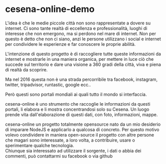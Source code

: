 # cesena-online-demo

L'idea è che le medie piccole città non sono rappresentate a dovere su internet.
Ci sono tante realtà di eccellenza e professionalità, luoghi di interesse che non emergono,
ma si perdono nel mare di internet.
Non per questo è detto che non ci siano, anzi le persone utilizzano i social e internet per
condividere le esperienze e far conoscere le proprie abilità.

L'intenzione di questo progetto è di raccogliere tutte queste informazioni da internet 
e mostrarle in una maniera organica, per mettere in luce ciò che succede sul territorio e dare 
una visione a 360 gradi della città, viva e piena di realtà da scoprire.

Ma nel 2016 questa non è una strada percorribile tra facebook, instagram, 
twitter, tripadvisor, runtastic, google ecc..

Però questi sono portali mondiali ai quali tutto il mondo si interfaccia. 

cesena-online è uno strumento che raccoglie le informazioni da questi portali, li elabora e li mostra 
concentrandosi solo su Cesena. Un luogo prende vita dall'elaborazione di questi dati, con foto, informazioni, mappe.

cesena-online un progetto totalmente opensource nato da un mio desiderio di imparare NodeJS e applicarlo a qualcosa di
concreto. Per questo motivo volevo condividere in maniera open-source il progetto con altre persone
che magari sono interessate, a loro volta, a contribuire, usare o sperimentare qualche tecnologia.  
Chiunque sia interessato ad utilizzare il sorgente, i dati o abbia dei commenti, può contattarmi 
su facebook o via github
